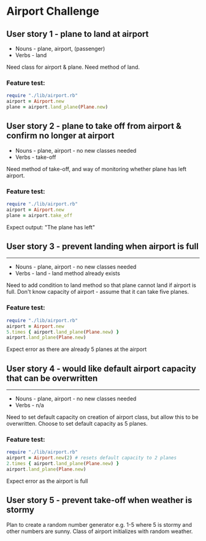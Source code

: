 # Airport Challenge

## User story 1 - plane to land at airport

* Nouns - plane, airport, (passenger)
* Verbs - land

Need class for airport & plane. Need method of land.

### Feature test:
```ruby
require "./lib/airport.rb"
airport = Airport.new
plane = airport.land_plane(Plane.new)
```

## User story 2 - plane to take off from airport **&** confirm no longer at airport

* Nouns - plane, airport - no new classes needed
* Verbs - take-off

Need method of take-off, and way of monitoring whether plane has left airport.

### Feature test:
```ruby
require "./lib/airport.rb"
airport = Airport.new
plane = airport.take_off
```
Expect output: "The plane has left"

## User story 3 - prevent landing when airport is full
------------
* Nouns - plane, airport - no new classes needed
* Verbs - land - land method already exists

Need to add condition to land method so that plane cannot land if airport is full.
Don't know capacity of airport - assume that it can take five planes.

### Feature test:
```ruby
require "./lib/airport.rb"
airport = Airport.new
5.times { airport.land_plane(Plane.new) }
airport.land_plane(Plane.new)
```
Expect error as there are already 5 planes at the airport

## User story 4 - would like default airport capacity that can be overwritten
------------
* Nouns - plane, airport - no new classes needed
* Verbs - n/a

Need to set default capacity on creation of airport class, but allow this to be overwritten.
Choose to set default capacity as 5 planes.

### Feature test:
```ruby
require "./lib/airport.rb"
airport = Airport.new(2) # resets default capacity to 2 planes
2.times { airport.land_plane(Plane.new) }
airport.land_plane(Plane.new)
```
Expect error as the airport is full

## User story 5 - prevent take-off when weather is stormy
Plan to create a random number generator e.g. 1-5 where 5 is stormy and other numbers are sunny.
Class of airport initializes with random weather.
